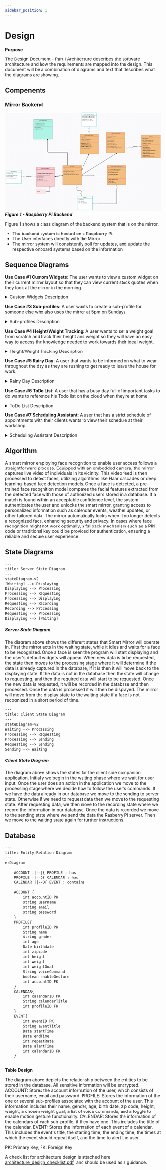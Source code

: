 ```yaml
---
sidebar_position: 1
---
```

# Design
**Purpose**

The Design Document - Part I Architecture describes the software architecture and how the requirements are mapped into the design. This document will be a combination of diagrams and text that describes what the diagrams are showing.

## Compenents

### Mirror Backend
![Alt text](image-1.png)
***Figure 1 - Raspberry Pi Backend***

Figure 1 shows a class diagram of the backend system that is on the mirror. 
- The backend system is hosted on a Raspberry Pi.
- The User interfaces directly with the Mirror
- The mirror system will consistently poll for updates, and update the respective onboard systems based on the information



## Sequence Diagrams

**Use Case #1 Custom Widgets**: The user wants to view a custom widget on their current mirror layout so that they can view current stock quotes when they look at the mirror in the morning.
<details>
<summary>
Custom Widgets Description
</summary>
  
The user:
1. Opens the companion app.
2. Navigates to the Widget section of the app.
3. Presses the Add New Widget button. 
4. Selects a stock-related widget from the list of widgets available.
5. Chooses which sub-profile and where on the mirror the widget shall be added.
6. Saves their progress.
7. Walks up to the mirror to turn the mirror on.
8. Observes the mirror reflecting the user's changes.

![Use Case 1 - Custom Widgets](https://github.com/Capstone-Projects-2023-Fall/project-smart-mirror/assets/123747098/77f4e202-5f4a-4507-b4a8-98698a2a7d83)

</details>

**Use Case #3 Sub-profiles**: A user wants to create a sub-profile for someone else who also uses the mirror at 5pm on Sundays.

<details>
<summary>
Sub-profiles Description
</summary>

1. Opens the companion app.
2. Navigates to the Sub-Profile section of the app.
3. Clicks on the Create Sub-Profile button.
4. Clicks on the title field and gives the Sub-Profile a name.
5. Adds and customizes the elements on the mirror layout of the new Sub-Profile.
6. Inputs Sunday and 5pm into the Scheduled Switching field.
7. Saves their progress.
8. Is able to view their sub-profile on the mirror at 5pm on Sundays.
![usecase3](https://github.com/Capstone-Projects-2023-Fall/project-smart-mirror/assets/73204434/64ed78b2-2b71-4e37-a506-89d6d6119470)

</details>

**Use Case #4 Height/Weight Tracking**: A user wants to set a weight goal from scratch and track their height and weight so they will have an easy way to access the knowledge needed to work towards their ideal weight.

<details>
<summary>
Height/Weight Tracking Description
</summary>

1. Opens the companion app.
2. Navigates to the Health section of the app.
3. Presses the Add Weight Goal button.
4. Inputs their desired weight.
5. Inputs their height and weight.
6. Saves their progress.
7. May update their height and weight when they wish.
9. Adds the built-in health widget to their sub-profile.
8. Is able to view their weight goal and weight history.
![Height_Weight Tracking](https://github.com/Capstone-Projects-2023-Fall/project-smart-mirror/assets/112418620/db79c4be-2220-4459-b44f-fa02a9755224)  
  
</details>

**Use Case #5 Rainy Day**: A user that wants to be informed on what to wear throughout the day as they are rushing to get ready to leave the house for work.
<details>
<summary>
Rainy Day Description
</summary>

1. They step in front of the mirror as they do their daily morning routine in the bathroom.
2. The camera detects the user’s face with the camera and turns on the screen display behind the 2 way mirror.
3. The mirror's Rasberry Pi retrieves data from the Open Weather API.
3. The mirrors widget display shows a heavy rain forecast icon in the afternoon despite being currently clear as day.
4. The user remembers to grab their raincoat and umbrella and goes about their day avoiding the uncomfortableness of cold rain.
![sequence diagram](https://github.com/Capstone-Projects-2023-Fall/project-smart-mirror/assets/70285068/14a00b33-b869-43c2-982b-b520063bfc68)

</details>


**Use Case #6 ToDo List**: A user that has a busy day full of important tasks to do wants to reference his Todo list on the cloud when they’re at home
<details>
<summary>
ToDo List Description
</summary>

1. The user opens up the smart mirror companion app and fills out his important task of checking in with his family member weekly after work.
2. The user goes about his normal routine, gets back home later on and views their mirror which reminds them of their task.
3. After being reminded, they call their family members and see how they are doing.
4. When the call is finished they open the companion app and check off their task for this week.

![Use case 6](https://github.com/Capstone-Projects-2023-Fall/project-smart-mirror/assets/74268497/3af74675-8621-435a-96a1-2f9e3bbda73b)

</details>

**Use Case #7  Scheduling Assistant**: A user that has a strict schedule of appointments with their clients wants to view their schedule at their workshop.
<details>
<summary>
Scheduling Assistant Description
</summary>


1. The user steps in front of their mirror at their workshop.
2. The camera detects the user’s face with the camera and turns on the screen display behind the 2 way mirror.
3. User glances at the calendar display widget on the screen and sees that their next appointment is in 20 minutes.
4. They get ready for their appointment with their client.
5. The client asks to have a followup appointment next month, the user decides to mark this in their companion app.
6. They open their google calendar app and denote the information for this event.
7. They will click submit and the event will appear on their smart mirror the day of the event.
8. On the day of the next event, the event shows on the display.

![Alt text](image.png)

</details>



## Algorithm

A smart mirror employing face recognition to enable user access follows a straightforward process. Equipped with an embedded camera, the mirror captures live video of individuals in its vicinity. This video feed is then processed to detect faces, utilizing algorithms like Haar cascades or deep learning-based face detection models. Once a face is detected, a pre-trained face recognition model compares the facial features extracted from the detected face with those of authorized users stored in a database. If a match is found within an acceptable confidence level, the system authenticates the user and unlocks the smart mirror, granting access to personalized information such as calendar events, weather updates, or other tailored data. The mirror automatically locks when it no longer detects a recognized face, enhancing security and privacy. In cases where face recognition might not work optimally, a fallback mechanism such as a PIN code or traditional key could be provided for authentication, ensuring a reliable and secure user experience.


## State Diagrams
```mermaid
---
title: Server State Diagram
---
stateDiagram-v2
[Waiting] --> Displaying
Displaying --> Processing
Processing --> Requesting
Processing --> Displaying
Requesting --> Recording
Recording --> Processing
Requesting --> Processing
Displaying --> [Waiting]
```

##### Server State Diagram
The diagram above shows the different states that Smart Mirror will operate in. First the mirror acts in the waiting state, while it idles and waits for a face to be recognized. Once a face is seen the program will start displaying and the user's default widgets will appear. When new data is to be requested, the state then moves to the processing stage where it will determine if the data is already captured in the database, if it is then it will move back to the displaying state. If the data is not in the database then the state will change to requesting, and then the required data will start to be requested. Once the new data is requested, it will be recorded in the database and then processed. Once the data is processed it will then be displayed. The mirror will move from the display state to the waiting state if a face is not recognized in a short period of time.

```mermaid
---
title: Client State Diagram
---
stateDiagram-v2
Waiting --> Processing
Processing --> Requesting
Processing --> Sending
Requesting --> Sending
Sending --> Waiting
```

##### Client State Diagram
The diagram above shows the states for the client side companion application. Initially we begin in the waiting phase where we wait for user input. Once the user does an action in the application we move to the processing stage where we decide how to follow the user's commands. If we have the data already in our database we move to the sending to server state. Otherwise if we need to request data then we move to the requesting state. After requesting data, we then move to the recording state where we record the information in our database. Once the data is recorded we move to the sending state where we send the data the Rasberry Pi server. Then we move to the waiting state again for further instructions.




## Database

```mermaid
---
title: Entity-Relation Diagram
---
erDiagram

    ACCOUNT ||--|{ PROFILE : has
    PROFILE ||--O{ CALENDAR : has
    CALENDAR ||--O{ EVENT : contains
    
    ACCOUNT {
        int accountID PK
        string username
        string email
        string password
    }
    PROFILE{
        int profileID PK
        String name
        String gender
        int age
        Date birthdate
        int zipcode
        int height
        int weight
        int weightGoal
        String voiceCommand
        boolean enableGesture
        int accountID FK
    }
    CALENDAR{
        int calendarID PK
        String calendarTitle
        int profileID FK
    }
    EVENT{
        int eventID PK
        String eventTitle
        Date startTime
        Date endTime
        int repeatRate
        Date alertTime
        int calendarID FK
    }
    
```

**Table Design**

The diagram above depicts the relationship between the entities to be stored in the database. All sensitive information will be encrypted.
ACCOUNT: Stores the account information of the user, which consists of their username, email and password.
PROFILE: Stores the information of the one or several sub-profiles associated with the account of the user. This information includes their name, gender, age, birth date, zip code, height, weight, a chosen weight goal, a list of voice commands, and a toggle to enable motion gesture functionality.
CALENDAR: Stores the information of the calendars of each sub-profile, if they have one. This includes the title of the calendar.
EVENT: Stores the information of each event of a calendar. This includes the event's title, the starting time, the ending time, the times at which the event should repeat itself, and the time to alert the user.

PK: Primary Key, FK: Foreign Key

A check list for architecture design is attached here [architecture\_design\_checklist.pdf](https://templeu.instructure.com/courses/106563/files/16928870/download?wrap=1 "architecture_design_checklist.pdf")  and should be used as a guidance.
